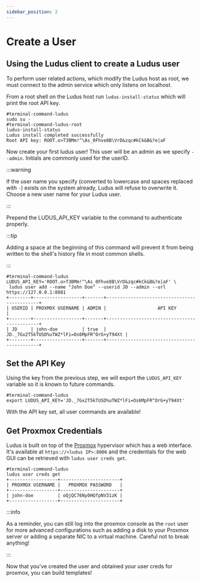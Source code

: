 ```yaml
---
sidebar_position: 2
---
```


# Create a User

## Using the Ludus client to create a Ludus user

To perform user related actions, which modify the Ludus host as root, we must connect to the
admin service which only listens on localhost.

From a root shell on the Ludus host run `ludus-install-status` which will print the root
API key.

```shell-session title="Terminal 1"
#terminal-command-ludus
sudo su -
#terminal-command-ludus-root
ludus-install-status
Ludus install completed successfully
Root API key: ROOT.o>T3BMm!^\As_0Fhve8B\VrD&zqc#kCk&B&?e|aF
```

Now create your first ludus user! This user will be an admin as we specify `--admin`.
Initials are commonly used for the userID.

:::warning

If the user name you specify (converted to lowercase and spaces replaced with `-`) exists
on the system already, Ludus will refuse to overwrite it. Choose a new user name for your Ludus user.

:::

Prepend the LUDUS_API_KEY variable to the command to authenticate properly.


:::tip

Adding a space at the beginning of this command will prevent it from being written to the
shell's history file in most common shells.

:::

```shell-session
#terminal-command-ludus
LUDUS_API_KEY='ROOT.o>T3BMm!^\As_0Fhve8B\VrD&zqc#kCk&B&?e|aF' \
 ludus user add --name "John Doe" --userid JD --admin --url https://127.0.0.1:8081
+--------+------------------+-------+---------------------------------------------+
| USERID | PROXMOX USERNAME | ADMIN |                   API KEY                   |
+--------+------------------+-------+---------------------------------------------+
| JD     | john-doe         | true  | JD._7Gx2T5kTUSD%uTWZ*lFi=Os6MpFR^OrG+yT94Xt |
+--------+------------------+-------+---------------------------------------------+
```


## Set the API Key

Using the key from the previous step, we will export the `LUDUS_API_KEY` variable so it is known to future commands.

```shell-session
#terminal-command-ludus
export LUDUS_API_KEY='JD._7Gx2T5kTUSD%uTWZ*lFi=Os6MpFR^OrG+yT94Xt'
```

With the API key set, all user commands are available!

## Get Proxmox Credentials

Ludus is built on top of the [Proxmox](https://www.proxmox.com/en/) hypervisor which has a web interface.
It's available at `https://<ludus IP>:8006` and the credentials for the web GUI can be retrieved with `ludus user creds get`.

```shell-session
#terminal-command-ludus
ludus user creds get
+------------------+----------------------+
| PROXMOX USERNAME |   PROXMOX PASSWORD   |
+------------------+----------------------+
| john-doe         | oQjQC76Ny0HQfpNV31zK |
+------------------+----------------------+
```

:::info

As a reminder, you can still log into the proxmox console as the `root` user for more advanced configurations such as adding a disk to your Proxmox server or adding a separate NIC to a virtual machine. Careful not to break anything!

:::

Now that you've created the user and obtained your user creds for proxmox, you can build templates!
